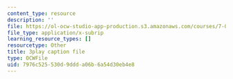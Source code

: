 ```yaml
---
content_type: resource
description: ''
file: https://ol-ocw-studio-app-production.s3.amazonaws.com/courses/7-01sc-fundamentals-of-biology-fall-2011/7976c525530d9ddda06b6a54d30eb4e8_0ZxeQqtAVl0.srt
file_type: application/x-subrip
learning_resource_types: []
resourcetype: Other
title: 3play caption file
type: OCWFile
uid: 7976c525-530d-9ddd-a06b-6a54d30eb4e8
---
```

